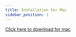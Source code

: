 ```yaml
---
title: Installation For Mac
sidebar_position: 1
---
```


[Click here to download for mac](https://github.com/ayonshafiul/peyara-mouse-server/releases/download/v0.1.2/PeyaraRemoteMouseServer-darwin-x64-0.1.2.zip)
